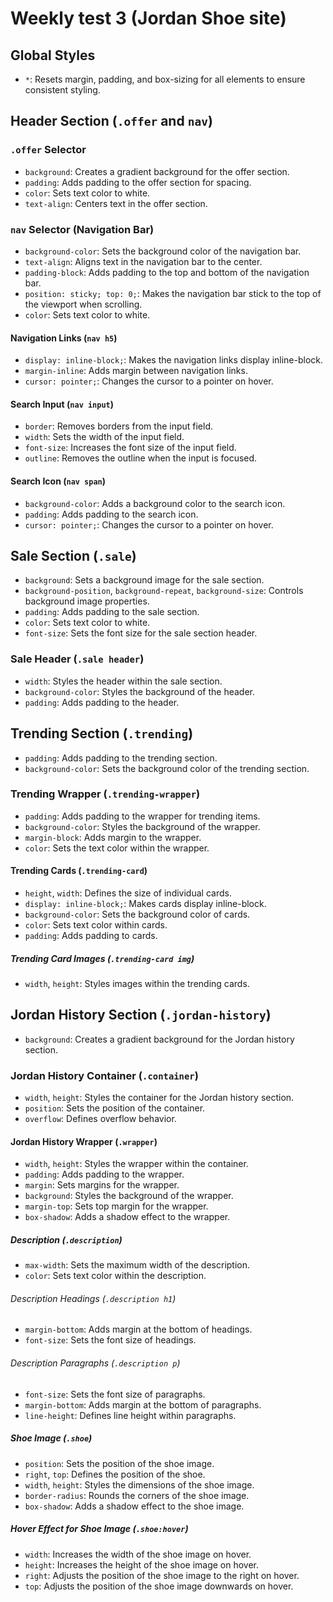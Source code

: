 # Weekly test 3 (Jordan Shoe site)

## Global Styles
- `*`: Resets margin, padding, and box-sizing for all elements to ensure consistent styling.

## Header Section (`.offer` and `nav`)
### `.offer` Selector
- `background`: Creates a gradient background for the offer section.
- `padding`: Adds padding to the offer section for spacing.
- `color`: Sets text color to white.
- `text-align`: Centers text in the offer section.

### `nav` Selector (Navigation Bar)
- `background-color`: Sets the background color of the navigation bar.
- `text-align`: Aligns text in the navigation bar to the center.
- `padding-block`: Adds padding to the top and bottom of the navigation bar.
- `position: sticky; top: 0;`: Makes the navigation bar stick to the top of the viewport when scrolling.
- `color`: Sets text color to white.

#### Navigation Links (`nav h5`)
- `display: inline-block;`: Makes the navigation links display inline-block.
- `margin-inline`: Adds margin between navigation links.
- `cursor: pointer;`: Changes the cursor to a pointer on hover.

#### Search Input (`nav input`)
- `border`: Removes borders from the input field.
- `width`: Sets the width of the input field.
- `font-size`: Increases the font size of the input field.
- `outline`: Removes the outline when the input is focused.

#### Search Icon (`nav span`)
- `background-color`: Adds a background color to the search icon.
- `padding`: Adds padding to the search icon.
- `cursor: pointer;`: Changes the cursor to a pointer on hover.

## Sale Section (`.sale`)
- `background`: Sets a background image for the sale section.
- `background-position`, `background-repeat`, `background-size`: Controls background image properties.
- `padding`: Adds padding to the sale section.
- `color`: Sets text color to white.
- `font-size`: Sets the font size for the sale section header.

### Sale Header (`.sale header`)
- `width`: Styles the header within the sale section.
- `background-color`: Styles the background of the header.
- `padding`: Adds padding to the header.

## Trending Section (`.trending`)
- `padding`: Adds padding to the trending section.
- `background-color`: Sets the background color of the trending section.

### Trending Wrapper (`.trending-wrapper`)
- `padding`: Adds padding to the wrapper for trending items.
- `background-color`: Styles the background of the wrapper.
- `margin-block`: Adds margin to the wrapper.
- `color`: Sets the text color within the wrapper.

#### Trending Cards (`.trending-card`)
- `height`, `width`: Defines the size of individual cards.
- `display: inline-block;`: Makes cards display inline-block.
- `background-color`: Sets the background color of cards.
- `color`: Sets text color within cards.
- `padding`: Adds padding to cards.

##### Trending Card Images (`.trending-card img`)
- `width`, `height`: Styles images within the trending cards.

## Jordan History Section (`.jordan-history`)
- `background`: Creates a gradient background for the Jordan history section.

### Jordan History Container (`.container`)
- `width`, `height`: Styles the container for the Jordan history section.
- `position`: Sets the position of the container.
- `overflow`: Defines overflow behavior.

#### Jordan History Wrapper (`.wrapper`)
- `width`, `height`: Styles the wrapper within the container.
- `padding`: Adds padding to the wrapper.
- `margin`: Sets margins for the wrapper.
- `background`: Styles the background of the wrapper.
- `margin-top`: Sets top margin for the wrapper.
- `box-shadow`: Adds a shadow effect to the wrapper.

##### Description (`.description`)
- `max-width`: Sets the maximum width of the description.
- `color`: Sets text color within the description.

###### Description Headings (`.description h1`)
- `margin-bottom`: Adds margin at the bottom of headings.
- `font-size`: Sets the font size of headings.

###### Description Paragraphs (`.description p`)
- `font-size`: Sets the font size of paragraphs.
- `margin-bottom`: Adds margin at the bottom of paragraphs.
- `line-height`: Defines line height within paragraphs.

##### Shoe Image (`.shoe`)
- `position`: Sets the position of the shoe image.
- `right`, `top`: Defines the position of the shoe.
- `width`, `height`: Styles the dimensions of the shoe image.
- `border-radius`: Rounds the corners of the shoe image.
- `box-shadow`: Adds a shadow effect to the shoe image.

##### Hover Effect for Shoe Image (`.shoe:hover`)
- `width`: Increases the width of the shoe image on hover.
- `height`: Increases the height of the shoe image on hover.
- `right`: Adjusts the position of the shoe image to the right on hover.
- `top`: Adjusts the position of the shoe image downwards on hover.
